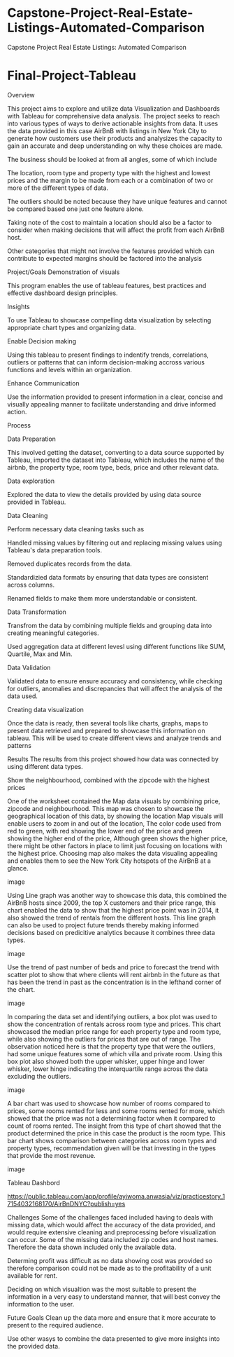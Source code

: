 # Capstone-Project-Real-Estate-Listings-Automated-Comparison
Capstone Project Real Estate Listings: Automated Comparison



# Final-Project-Tableau


Overview

This project aims to explore and utilize data Visualization and Dashboards with Tableau for comprehensive data analysis. The project seeks to reach into various types of ways to derive actionable insights from data. It uses the data provided in this case AirBnB with listings in New York City to generate how customers use their products and analysizes the capacity to gain an accurate and deep understanding on why these choices are made.

The business should be looked at from all angles, some of which include

The location, room type and property type with the highest and lowest prices and the margin to be made from each or a combination of two or more of the different types of data.

The outliers should be noted because they have unique features and cannot be compared based one just one feature alone.

Taking note of the cost to maintain a location should also be a factor to consider when making decisions that will affect the profit from each AirBnB host.

Other categories that might not involve the features provided which can contribute to expected margins should be factored into the analysis

Project/Goals
Demonstration of visuals

This program enables the use of tableau features, best practices and effective dashboard design principles.

Insights

To use Tableau to showcase compelling data visualization by selecting appropriate chart types and organizing data.

Enable Decision making

Using this tableau to present findings to indentify trends, correlations, outliers or patterns that can inform decision-making accross various functions and levels within an organization.

Enhance Communication

Use the information provided to present information in a clear, concise and visually appealing manner to facilitate understanding and drive informed action.

Process

Data Preparation

This involved getting the dataset, converting to a data source supported by Tableau, imported the dataset into Tableau, which includes the name of the airbnb, the property type, room type, beds, price and other relevant data.

Data exploration

Explored the data to view the details provided by using data source provided in Tableau.

Data Cleaning

Perform necessary data cleaning tasks such as

Handled missing values by filtering out and replacing missing values using Tableau's data preparation tools.

Removed duplicates records from the data.

Standardizied data formats by ensuring that data types are consistent across columns.

Renamed fields to make them more understandable or consistent.

Data Transformation

Transfrom the data by combining multiple fields and grouping data into creating meaningful categories.

Used aggregation data at different levesl using different functions like SUM, Quartile, Max and Min.

Data Validation

Validated data to ensure ensure accuracy and consistency, while checking for outliers, anomalies and discrepancies that will affect the analysis of the data used.

Creating data visualization

Once the data is ready, then several tools like charts, graphs, maps to present data retrieved and prepared to showcase this information on tableau. This will be used to create different views and analyze trends and patterns

Results
The results from this project showed how data was connected by using different data types.

Show the neighbourhood, combined with the zipcode with the highest prices

One of the worksheet contained the Map data visuals by combining price, zipcode and neighbourhood. This map was chosen to showcase the geographical location of this data, by showing the location Map visuals will enable users to zoom in and out of the location, The color code used from red to green, with red showing the lower end of the price and green showing the higher end of the price, Although green shows the higher price, there might be other factors in place to limit just focusing on locations with the highest price. Choosing map also makes the data visualing appealing and enables them to see the New York City hotspots of the AirBnB at a glance.

image

Using Line graph was another way to showcase this data, this combined the AirBnB hosts since 2009, the top X customers and their price range, this chart enabled the data to show that the highest price point was in 2014, it also showed the trend of rentals from the different hosts. This line graph can also be used to project future trends thereby making informed decisions based on predicitive analytics because it combines three data types.

image

Use the trend of past number of beds and price to forecast the trend with scatter plot to show that where clients will rent airbnb in the future as that has been the trend in past as the concentration is in the lefthand corner of the chart.

image

In comparing the data set and identifying outliers, a box plot was used to show the concentration of rentals across room type and prices. This chart showcased the median price range for each property type and room type, while also showing the outliers for prices that are out of range. The observation noticed here is that the property type that were the outliers, had some unique features some of which villa and private room. Using this box plot also showed both the upper whisker, upper hinge and lower whisker, lower hinge indicating the interquartile range across the data excluding the outliers.

image

A bar chart was used to showcase how number of rooms compared to prices, some rooms rented for less and some rooms rented for more, which showed that the price was not a determining factor when it compared to count of rooms rented. The insight from this type of chart showed that the product determined the price in this case the product is the room type. This bar chart shows comparison between categories across room types and property types, recommendation given will be that investing in the types that provide the most revenue.

image

Tableau Dashbord

https://public.tableau.com/app/profile/ayiwoma.anwasia/viz/practicestory_17154032168170/AirBnDNYC?publish=yes

Challenges
Some of the challenges faced included having to deals with missing data, which would affect the accuracy of the data provided, and would require extensive cleaning and preprocessing before visualization can occur. Some of the missing data included zip codes and host names. Therefore the data shown included only the available data.

Determing profit was difficult as no data showing cost was provided so therefore comparison could not be made as to the profitability of a unit available for rent.

Deciding on which visualtion was the most suitable to present the information in a very easy to understand manner, that will best convey the information to the user.

Future Goals
Clean up the data more and ensure that it more accurate to present to the required audience.

Use other wasys to combine the data presented to give more insights into the provided data.
